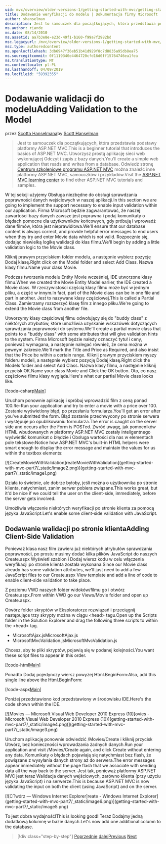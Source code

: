 ```yaml
---
uid: mvc/overview/older-versions-1/getting-started-with-mvc/getting-started-with-mvc-part7
title: Dodawanie weryfikacji do modelu | Dokumentacja firmy Microsoft
author: shanselman
description: Jest to samouczek dla początkujących, która przedstawia podstawy platformy ASP.NET MVC. Utwórz prostą aplikację sieci web wykonującej Odczyt i zapis z bazy danych.
ms.author: riande
ms.date: 08/14/2010
ms.assetid: aa7b3e8e-e23d-49f1-b160-f99a7f2982bd
msc.legacyurl: /mvc/overview/older-versions-1/getting-started-with-mvc/getting-started-with-mvc-part7
msc.type: authoredcontent
ms.openlocfilehash: 3db6947f36eb51b41d929f8c7d8835a95db8ea75
ms.sourcegitcommit: 0f1119340e4464720cfd16d0ff15764746ea1fea
ms.translationtype: MT
ms.contentlocale: pl-PL
ms.lasthandoff: 04/09/2019
ms.locfileid: "59392355"
---
```

# <a name="adding-validation-to-the-model"></a><span data-ttu-id="4e452-104">Dodawanie walidacji do modelu</span><span class="sxs-lookup"><span data-stu-id="4e452-104">Adding Validation to the Model</span></span>

<span data-ttu-id="4e452-105">przez [Scotta Hanselmana](https://github.com/shanselman)</span><span class="sxs-lookup"><span data-stu-id="4e452-105">by [Scott Hanselman](https://github.com/shanselman)</span></span>

> <span data-ttu-id="4e452-106">Jest to samouczek dla początkujących, która przedstawia podstawy platformy ASP.NET MVC.</span><span class="sxs-lookup"><span data-stu-id="4e452-106">This is a beginner tutorial that introduces the basics of ASP.NET MVC.</span></span> <span data-ttu-id="4e452-107">Utworzysz prostą aplikację sieci web wykonującej Odczyt i zapis z bazy danych.</span><span class="sxs-lookup"><span data-stu-id="4e452-107">You'll create a simple web application that reads and writes from a database.</span></span> <span data-ttu-id="4e452-108">Odwiedź stronę [Centrum szkoleniowe programu ASP.NET MVC](../../../index.md) można znaleźć inne platformy ASP.NET MVC, samouczków i przykładów.</span><span class="sxs-lookup"><span data-stu-id="4e452-108">Visit the [ASP.NET MVC learning center](../../../index.md) to find other ASP.NET MVC tutorials and samples.</span></span>


<span data-ttu-id="4e452-109">W tej sekcji użyjemy Obsługa niezbędne do obsługi sprawdzania poprawności danych wejściowych w naszej aplikacji.</span><span class="sxs-lookup"><span data-stu-id="4e452-109">In this section we are going to implement the support necessary to enable input validation within our application.</span></span> <span data-ttu-id="4e452-110">Firma Microsoft będzie zagwarantować, że naszej zawartości bazy danych zawsze jest poprawna i podaj komunikaty o błędach pomocne dla użytkowników końcowych, gdy próbują i wprowadź dane filmów, która jest nieprawidłowa.</span><span class="sxs-lookup"><span data-stu-id="4e452-110">We'll ensure that our database content is always correct, and provide helpful error messages to end users when they try and enter Movie data which is not valid.</span></span> <span data-ttu-id="4e452-111">Rozpocznie się, dodając niewielką logikę walidacji do klas filmu.</span><span class="sxs-lookup"><span data-stu-id="4e452-111">We'll begin by adding a little validation logic to the Movie class.</span></span>

<span data-ttu-id="4e452-112">Kliknij prawym przyciskiem folder modelu, a następnie wybierz pozycję Dodaj klasę.</span><span class="sxs-lookup"><span data-stu-id="4e452-112">Right click on the Model folder and select Add Class.</span></span> <span data-ttu-id="4e452-113">Nazwa klasy filmu.</span><span class="sxs-lookup"><span data-stu-id="4e452-113">Name your class Movie.</span></span>

<span data-ttu-id="4e452-114">Podczas tworzenia modelu Entity Movie wcześniej, IDE utworzone klasy filmu.</span><span class="sxs-lookup"><span data-stu-id="4e452-114">When we created the Movie Entity Model earlier, the IDE created a Movie class.</span></span> <span data-ttu-id="4e452-115">W rzeczywistości częścią klasy filmu może być w jednym pliku, a część w innym.</span><span class="sxs-lookup"><span data-stu-id="4e452-115">In fact, part of the Movie class can be in one file and part in another.</span></span> <span data-ttu-id="4e452-116">Jest to nazywane klasy częściowej.</span><span class="sxs-lookup"><span data-stu-id="4e452-116">This is called a Partial Class.</span></span> <span data-ttu-id="4e452-117">Zamierzamy rozszerzyć klasę film z innego pliku.</span><span class="sxs-lookup"><span data-stu-id="4e452-117">We're going to extend the Movie class from another file.</span></span>

<span data-ttu-id="4e452-118">Utworzymy klasy częściowej filmu odwołujący się do "buddy class" z niektórych atrybutów, które umożliwia uzyskanie wskazówek dotyczących sprawdzania poprawności do systemu.</span><span class="sxs-lookup"><span data-stu-id="4e452-118">We'll create a partial movie class that points to a "buddy class" with some attributes that will give validation hints to the system.</span></span> <span data-ttu-id="4e452-119">Firma Microsoft będzie należy oznaczyć tytuł i ceny, ponieważ wymagana, a następnie nalegać również, że cena można w pewnym zakresie.</span><span class="sxs-lookup"><span data-stu-id="4e452-119">We'll mark the Title and Price as Required, and also insist that the Price be within a certain range.</span></span> <span data-ttu-id="4e452-120">Kliknij prawym przyciskiem myszy folderu modeli, a następnie wybierz pozycję Dodaj klasę.</span><span class="sxs-lookup"><span data-stu-id="4e452-120">Right click the Models folder and select Add Class.</span></span> <span data-ttu-id="4e452-121">Nazwa klasy filmu, a następnie kliknij przycisk OK.</span><span class="sxs-lookup"><span data-stu-id="4e452-121">Name your class Movie and Click the OK button.</span></span> <span data-ttu-id="4e452-122">Oto, co nasz częściowe filmu klasy wygląda.</span><span class="sxs-lookup"><span data-stu-id="4e452-122">Here's what our partial Movie class looks like.</span></span>

[!code-csharp[Main](getting-started-with-mvc-part7/samples/sample1.cs)]

<span data-ttu-id="4e452-123">Uruchom ponownie aplikację i spróbuj wprowadzić film z ceną ponad 100.</span><span class="sxs-lookup"><span data-stu-id="4e452-123">Re-Run your application and try to enter a movie with a price over 100.</span></span> <span data-ttu-id="4e452-124">Zostanie wyświetlony błąd, po przesłaniu formularza.</span><span class="sxs-lookup"><span data-stu-id="4e452-124">You'll get an error after you've submitted the form.</span></span> <span data-ttu-id="4e452-125">Błąd zostanie przechwycony po stronie serwera i występuje po opublikowaniu formularza.</span><span class="sxs-lookup"><span data-stu-id="4e452-125">The error is caught on the server side and occurs after the Form is POSTed.</span></span> <span data-ttu-id="4e452-126">Zwróć uwagę, jak pomocników HTML wbudowanych w platformy ASP.NET MVC zostały inteligentnego wyświetlić komunikat o błędzie i Obsługa wartości dla nas w elementach pole tekstowe:</span><span class="sxs-lookup"><span data-stu-id="4e452-126">Notice how ASP.NET MVC's built-in HTML helpers were smart enough to display the error message and maintain the values for us within the textbox elements:</span></span>

[![C<span data-ttu-id="4e452-127">reateMovieWithValidation]</span><span class="sxs-lookup"><span data-stu-id="4e452-127">reateMovieWithValidation]</span></span>(getting-started-with-mvc-part7/_static/image2.png)](getting-started-with-mvc-part7/_static/image1.png)

<span data-ttu-id="4e452-128">Działa to świetnie, ale dobrze byłoby, jeśli można o użytkownika po stronie klienta, natychmiast, zanim serwer pobiera związane.</span><span class="sxs-lookup"><span data-stu-id="4e452-128">This works great, but it'd be nice if we could tell the user on the client-side, immediately, before the server gets involved.</span></span>

<span data-ttu-id="4e452-129">Umożliwia włączenie niektórych weryfikacji po stronie klienta za pomocą języka JavaScript.</span><span class="sxs-lookup"><span data-stu-id="4e452-129">Let's enable some client-side validation with JavaScript.</span></span>

## <a name="adding-client-side-validation"></a><span data-ttu-id="4e452-130">Dodawanie walidacji po stronie klienta</span><span class="sxs-lookup"><span data-stu-id="4e452-130">Adding Client-Side Validation</span></span>

<span data-ttu-id="4e452-131">Ponieważ klasa nasz film zawiera już niektórych atrybutów sprawdzania poprawności, po prostu musimy dodać kilka plików JavaScript do naszych Create.aspx Wyświetl szablon i Dodaj wiersz kodu w celu włączenia weryfikacji po stronie klienta została wykonana.</span><span class="sxs-lookup"><span data-stu-id="4e452-131">Since our Movie class already has some validation attributes, we'll just need to add a few JavaScript files to our Create.aspx View template and add a line of code to enable client-side validation to take place.</span></span>

<span data-ttu-id="4e452-132">Z poziomu VWD naszych folder widoków/filmu go i otwórz Create.aspx.</span><span class="sxs-lookup"><span data-stu-id="4e452-132">From within VWD go our Views/Movie folder and open up Create.aspx.</span></span>

<span data-ttu-id="4e452-133">Otwórz folder skryptów w Eksploratorze rozwiązań i przeciągnij następujące trzy skrypty można w ciągu &lt;head&gt; tagu.</span><span class="sxs-lookup"><span data-stu-id="4e452-133">Open up the Scripts folder in the Solution Explorer and drag the following three scripts to within the &lt;head&gt; tag.</span></span>

- <span data-ttu-id="4e452-134">MicrosoftAjax.js</span><span class="sxs-lookup"><span data-stu-id="4e452-134">MicrosoftAjax.js</span></span>
- <span data-ttu-id="4e452-135">MicrosoftMvcValidation.js</span><span class="sxs-lookup"><span data-stu-id="4e452-135">MicrosoftMvcValidation.js</span></span>

<span data-ttu-id="4e452-136">Chcesz, aby te pliki skryptów, pojawią się w podanej kolejności.</span><span class="sxs-lookup"><span data-stu-id="4e452-136">You want these script files to appear in this order.</span></span>

[!code-html[Main](getting-started-with-mvc-part7/samples/sample2.html)]

<span data-ttu-id="4e452-137">Ponadto Dodaj pojedynczy wiersz powyżej Html.BeginForm:</span><span class="sxs-lookup"><span data-stu-id="4e452-137">Also, add this single line above the Html.BeginForm:</span></span>

[!code-aspx[Main](getting-started-with-mvc-part7/samples/sample3.aspx)]

<span data-ttu-id="4e452-138">Poniżej przedstawiono kod przedstawiony w środowisku IDE.</span><span class="sxs-lookup"><span data-stu-id="4e452-138">Here's the code shown within the IDE.</span></span>

[![M<span data-ttu-id="4e452-139">ovies — Microsoft Visual Web Developer 2010 Express (10)]</span><span class="sxs-lookup"><span data-stu-id="4e452-139">ovies - Microsoft Visual Web Developer 2010 Express (10)]</span></span>(getting-started-with-mvc-part7/_static/image4.png)](getting-started-with-mvc-part7/_static/image3.png)

<span data-ttu-id="4e452-140">Uruchom aplikację ponownie odwiedzić /Movies/Create i kliknij przycisk Utwórz, bez konieczności wprowadzania żadnych danych.</span><span class="sxs-lookup"><span data-stu-id="4e452-140">Run your application and visit /Movies/Create again, and click Create without entering any data.</span></span> <span data-ttu-id="4e452-141">Komunikaty o błędach pojawiają się natychmiast bez flash, że powiązane z wysyłania danych strony aż do serwera.</span><span class="sxs-lookup"><span data-stu-id="4e452-141">The error messages appear immediately without the page flash that we associate with sending data all the way back to the server.</span></span> <span data-ttu-id="4e452-142">Jest tak, ponieważ platformy ASP.NET MVC jest teraz Walidacja danych wejściowych, zarówno klienta (przy użyciu języka JavaScript) i na serwerze.</span><span class="sxs-lookup"><span data-stu-id="4e452-142">This is because ASP.NET MVC is now validating the input on both the client (using JavaScript) and on the server.</span></span>

[![C<span data-ttu-id="4e452-143">Twórz — Windows Internet Explorer]</span><span class="sxs-lookup"><span data-stu-id="4e452-143">reate - Windows Internet Explorer]</span></span>(getting-started-with-mvc-part7/_static/image6.png)](getting-started-with-mvc-part7/_static/image5.png)

<span data-ttu-id="4e452-144">To jest dobra wydajność!</span><span class="sxs-lookup"><span data-stu-id="4e452-144">This is looking good!</span></span> <span data-ttu-id="4e452-145">Teraz Dodajmy jedną dodatkową kolumnę w bazie danych.</span><span class="sxs-lookup"><span data-stu-id="4e452-145">Let's now add one additional column to the database.</span></span>

> [!div class="step-by-step"]
> <span data-ttu-id="4e452-146">[Poprzednie](getting-started-with-mvc-part6.md)
> [dalej](getting-started-with-mvc-part8.md)</span><span class="sxs-lookup"><span data-stu-id="4e452-146">[Previous](getting-started-with-mvc-part6.md)
[Next](getting-started-with-mvc-part8.md)</span></span>
